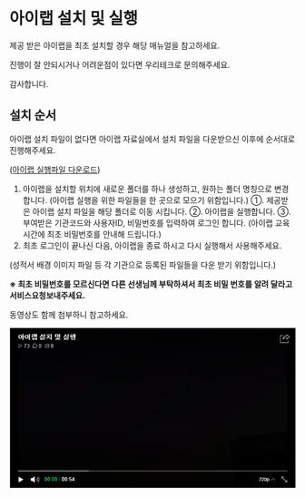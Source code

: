 # 아이랩 설치 및 실행

제공 받은 아이랩을 최초 설치할 경우 해당 매뉴얼을 참고하세요.

진행이 잘 안되시거나 어려운점이 있다면 우리테크로 문의해주세요.

감사합니다.

## 설치 순서

아이랩 설치 파일이 없다면 아이랩 자료실에서 설치 파일을 다운받으신 이후에 순서대로 진행해주세요.

\([아이랩 실행파일 다운로드](https://github.com/wooritech/ilab-user-manual/raw/master/assets/iLabApp.zip)\)

1. 아이랩을 설치할 위치에 새로운 폴더를 하나 생성하고, 원하는 폴더 명칭으로 변경합니다.
\(아이랩 실행을 위한 파일들을 한 곳으로 모으기 위함입니다.\)
①. 제공받은 아이랩 설치 파일을 해당 폴더로 이동 시킵니다.
②. 아이랩을 실행합니다.
③. 부여받은 기관코드와 사용자ID, 비밀번호를 입력하여 로그인 합니다.
\(아이랩 교육 시간에 최초 비밀번호를 안내해 드립니다.\)
1. 최초 로그인이 끝나신 다음, 아이랩을 종료 하시고 다시 실행해서 사용해주세요.

\(성적서 배경 이미지 파일 등 각 기관으로 등록된 파일들을 다운 받기 위함입니다.\)

**※ 최초 비밀번호를 모르신다면 다른 선생님께 부탁하셔서 최초 비밀 번호를 알려 달라고 서비스요청보내주세요.**

동영상도 함께 첨부하니 참고하세요.

[![](/assets/000공통기능/설치동영상01.png)](http://serviceapi.nmv.naver.com/flash/convertIframeTag.nhn?vid=820A56D9E287C9EB9D1A6B9438F8028AAF5E&outKey=V126cc34305660a65f77f675b389fa5c322ed114afd78585c3664675b389fa5c322ed&width=544&height=306)